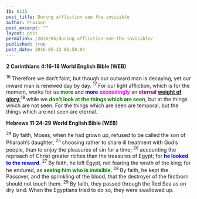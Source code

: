 ```yaml
---
ID: 6135
post_title: During affliction see the invisible
author: Praison
post_excerpt: ""
layout: post
permalink: /2016/05/during-affliction-see-the-invisible/
published: true
post_date: 2016-05-12 06:58:04
---
```

<p class="passage-display"><strong><span class="passage-display-bcv">2 Corinthians 4:16-18
</span><span class="passage-display-version">World English Bible (WEB)</span></strong></p>
<span id="en-WEB-28877" class="text 2Cor-4-16"><sup class="versenum">16 </sup>Therefore we don’t faint, but though our outward man is decaying, yet our inward man is renewed day by day. </span><span id="en-WEB-28878" class="text 2Cor-4-17"><sup class="versenum">17 </sup>For our light affliction, which is for the moment, works for us <span style="color: #008000;"><strong>more</strong></span> and <span style="color: #0000ff;"><strong>more</strong></span> <span style="color: #ff00ff;"><strong>exceedingly</strong></span> an <span style="color: #800080;"><strong>eternal</strong></span> <span style="text-decoration: underline;"><strong>weight of glory</strong></span>;</span><span id="en-WEB-28879" class="text 2Cor-4-18"><sup class="versenum">18 </sup>while we <span style="color: #008000;"><strong>don’t look at the things which are seen</strong></span>, but at the things which are not seen. For the things which are seen are temporal, but the things which are not seen are eternal.</span>
<p class="passage-display"><strong><span class="passage-display-bcv">Hebrews 11:24-29
</span><span class="passage-display-version">World English Bible (WEB)</span></strong></p>
<span id="en-WEB-30198" class="text Heb-11-24"><sup class="versenum">24 </sup>By faith, Moses, when he had grown up, refused to be called the son of Pharaoh’s daughter, </span><span id="en-WEB-30199" class="text Heb-11-25"><sup class="versenum">25 </sup>choosing rather to share ill treatment with God’s people, than to enjoy the pleasures of sin for a time; </span><span id="en-WEB-30200" class="text Heb-11-26"><sup class="versenum">26 </sup>accounting the reproach of Christ greater riches than the treasures of Egypt; for <span style="color: #0000ff;"><strong>he looked to the reward</strong></span>. </span><span id="en-WEB-30201" class="text Heb-11-27"><sup class="versenum">27 </sup>By faith, he left Egypt, not fearing the wrath of the king; for he endured, as <span style="color: #008000;"><strong>seeing him who is invisible</strong></span>. </span><span id="en-WEB-30202" class="text Heb-11-28"><sup class="versenum">28 </sup>By faith, he kept the Passover, and the sprinkling of the blood, that the destroyer of the firstborn should not touch them. </span><span id="en-WEB-30203" class="text Heb-11-29"><sup class="versenum">29 </sup>By faith, they passed through the Red Sea as on dry land. When the Egyptians tried to do so, they were swallowed up.</span>
